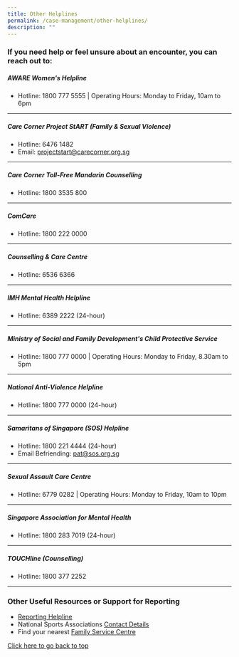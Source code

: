 ```yaml
---
title: Other Helplines
permalink: /case-management/other-helplines/
description: ""
---
```

### If you need help or feel unsure about an encounter, you can reach out to:


  
##### AWARE Women's Helpline
* Hotline: 1800 777 5555 | Operating Hours: Monday to Friday, 10am to 6pm

---
##### Care Corner Project StART (Family & Sexual Violence)
* Hotline: 6476 1482
* Email: [projectstart@carecorner.org.sg](mailto:projectstart@carecorner.org.sg)

---
##### Care Corner Toll-Free Mandarin Counselling
* Hotline: 1800 3535 800

---
##### ComCare
* Hotline: 1800 222 0000

---
##### Counselling & Care Centre
* Hotline: 6536 6366 

---
##### IMH Mental Health Helpline
* Hotline: 6389 2222 (24-hour)

---
##### Ministry of Social and Family Development's Child Protective Service
* Hotline: 1800 777 0000 | Operating Hours: Monday to Friday, 8.30am to 5pm

---
##### National Anti-Violence Helpline
* Hotline: 1800 777 0000 (24-hour)

---
##### Samaritans of Singapore (SOS) Helpline
* Hotline: 1800 221 4444 (24-hour)
* Email Befriending: pat@sos.org.sg

---
##### Sexual Assault Care Centre
* Hotline: 6779 0282 | Operating Hours: Monday to Friday, 10am to 10pm

---
##### **Singapore Association for Mental Health**
* Hotline: 1800 283 7019 (24-hour)

---
##### **TOUCHline (Counselling)**
* Hotline: 1800 377 2252

---


### Other Useful Resources or Support for Reporting
* [Reporting Helpline](/files/Other%20Useful%20Resources%20for%20Reporting-updated%20Mar%202021.pdf)
* National Sports Associations [Contact Details](https://www.myactivesg.com/Sports/Find-a-National-Sports-Association)
* Find your nearest [Family Service Centre](https://www.msf.gov.sg/dfcs/familyservice/default.aspx)


[Click here to go back to top](#if-you-need-help-or-feel-unsure-about-an-encounter-you-can-reach-out-to)